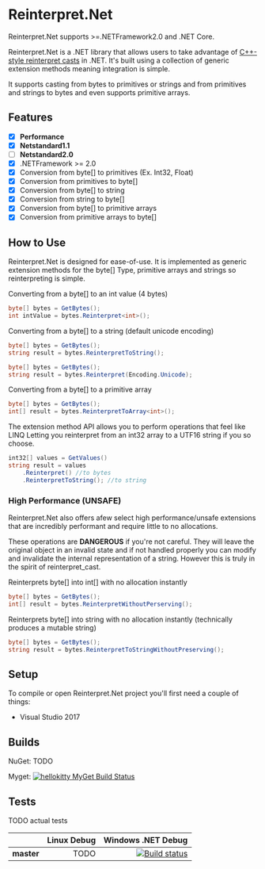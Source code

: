 # Reinterpret.Net

Reinterpret.Net supports >=.NETFramework2.0 and .NET Core.

Reinterpret.Net is a .NET library that allows users to take advantage of [C++-style reinterpret casts](http://en.cppreference.com/w/cpp/language/reinterpret_cast) in .NET. It's built using a collection of generic extension methods meaning integration is simple.

It supports casting from bytes to primitives or strings and from primitives and strings to bytes and even supports primitive arrays.

## Features
- [x] **Performance**
- [x] **Netstandard1.1**
- [ ] **Netstandard2.0**
- [x] .NETFramework >= 2.0
- [x] Conversion from byte\[\] to primitives (Ex. Int32, Float)
- [x] Conversion from primitives to byte\[\]
- [x] Conversion from byte\[\] to string
- [x] Conversion from string to byte\[\]
- [x] Conversion from byte\[\] to primitive arrays
- [x] Conversion from primitive arrays to byte\[\]

## How to Use

Reinterpret.Net is designed for ease-of-use. It is implemented as generic extension methods for the byte\[\] Type, primitive arrays and strings so reinterpreting is simple.

Converting from a byte\[\] to an int value (4 bytes)
```csharp
byte[] bytes = GetBytes();
int intValue = bytes.Reinterpret<int>();
```

Converting from a byte\[\] to a string (default unicode encoding)
```csharp
byte[] bytes = GetBytes();
string result = bytes.ReinterpretToString();
```
```csharp
byte[] bytes = GetBytes();
string result = bytes.Reinterpret(Encoding.Unicode);
```

Converting from a byte\[\] to a primitive array
```csharp
byte[] bytes = GetBytes();
int[] result = bytes.ReinterpretToArray<int>();
```

The extension method API allows you to perform operations that feel like LINQ
Letting you reinterpret from an int32 array to a UTF16 string if you so choose.
```csharp
int32[] values = GetValues()
string result = values
    .Reinterpret() //to bytes
    .ReinterpretToString(); //to string
```
### High Performance (UNSAFE)

Reinterpret.Net also offers afew select high performance/unsafe extensions that are incredibly performant and require little to no allocations.

These operations are **DANGEROUS** if you're not careful. They will leave the original object in an invalid state and if not handled properly you can modify and invalidate the internal representation of a string. However this is truly in the spirit of reinterpret_cast.

Reinterprets byte\[\] into int\[\] with no allocation instantly
```csharp
byte[] bytes = GetBytes();
int[] result = bytes.ReinterpretWithoutPerserving();
```

Reinterprets byte\[\] into string with no allocation instantly (technically produces a mutable string)
```csharp
byte[] bytes = GetBytes();
string result = bytes.ReinterpretToStringWithoutPreserving();
```

## Setup

To compile or open Reinterpret.Net project you'll first need a couple of things:

* Visual Studio 2017

## Builds

NuGet: TODO

Myget: [![hellokitty MyGet Build Status](https://www.myget.org/BuildSource/Badge/hellokitty?identifier=ae62f610-d20e-43d6-b0de-23563c551b75)](https://www.myget.org/)

## Tests

TODO actual tests

|    | Linux Debug | Windows .NET Debug |
|:---|----------------:|------------------:|
|**master**| TODO | [![Build status](https://ci.appveyor.com/api/projects/status/cmwpfv2n91oxq5jn/branch/master?svg=true)](https://ci.appveyor.com/project/HelloKitty/reinterpret-net/branch/master) |
